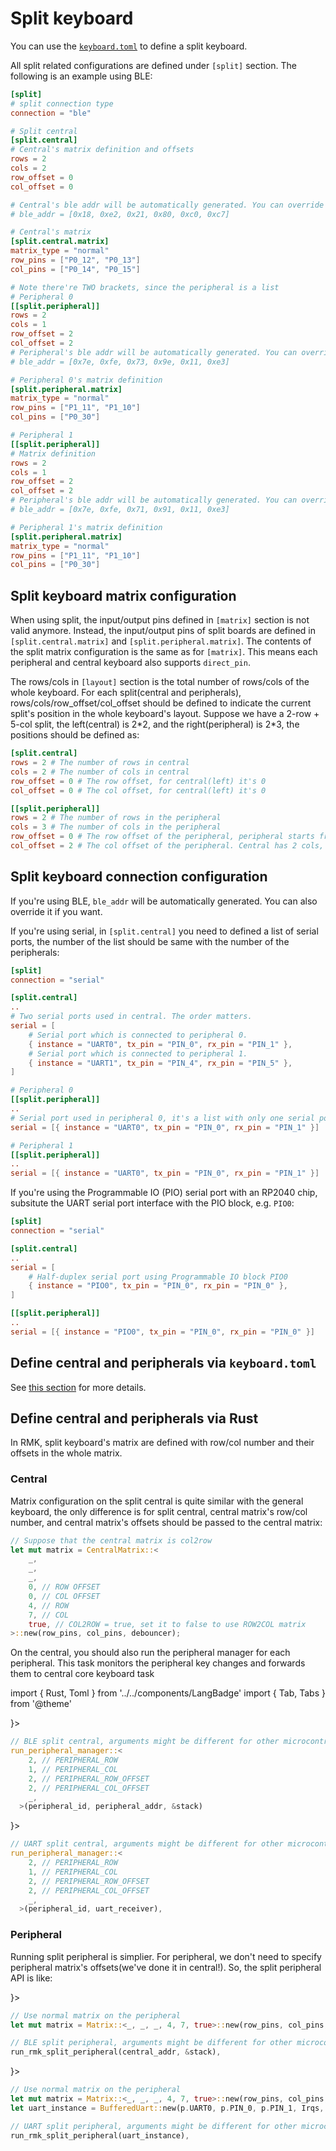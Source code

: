 # Split keyboard

You can use the [`keyboard.toml`](./index#keyboardtoml) to define a split keyboard.

All split related configurations are defined under `[split]` section. The following is an example using BLE:

```toml
[split]
# split connection type
connection = "ble"

# Split central
[split.central]
# Central's matrix definition and offsets
rows = 2
cols = 2
row_offset = 0
col_offset = 0

# Central's ble addr will be automatically generated. You can override it if you want.
# ble_addr = [0x18, 0xe2, 0x21, 0x80, 0xc0, 0xc7]

# Central's matrix
[split.central.matrix]
matrix_type = "normal"
row_pins = ["P0_12", "P0_13"]
col_pins = ["P0_14", "P0_15"]

# Note there're TWO brackets, since the peripheral is a list
# Peripheral 0
[[split.peripheral]]
rows = 2
cols = 1
row_offset = 2
col_offset = 2
# Peripheral's ble addr will be automatically generated. You can override it if you want.
# ble_addr = [0x7e, 0xfe, 0x73, 0x9e, 0x11, 0xe3]

# Peripheral 0's matrix definition
[split.peripheral.matrix]
matrix_type = "normal"
row_pins = ["P1_11", "P1_10"]
col_pins = ["P0_30"]

# Peripheral 1
[[split.peripheral]]
# Matrix definition
rows = 2
cols = 1
row_offset = 2
col_offset = 2
# Peripheral's ble addr will be automatically generated. You can override it if you want.
# ble_addr = [0x7e, 0xfe, 0x71, 0x91, 0x11, 0xe3]

# Peripheral 1's matrix definition
[split.peripheral.matrix]
matrix_type = "normal"
row_pins = ["P1_11", "P1_10"]
col_pins = ["P0_30"]
```

## Split keyboard matrix configuration

When using split, the input/output pins defined in `[matrix]` section is not valid anymore. Instead, the input/output pins of split boards are defined in `[split.central.matrix]` and `[split.peripheral.matrix]`. The contents of the split matrix configuration is the same as for `[matrix]`. This means each peripheral and central keyboard also supports `direct_pin`.

The rows/cols in `[layout]` section is the total number of rows/cols of the whole keyboard. For each split(central and peripherals), rows/cols/row_offset/col_offset should be defined to indicate the current split's position in the whole keyboard's layout. Suppose we have a 2-row + 5-col split, the left(central) is 2\*2, and the right(peripheral) is 2\*3, the positions should be defined as:

```toml
[split.central]
rows = 2 # The number of rows in central
cols = 2 # The number of cols in central
row_offset = 0 # The row offset, for central(left) it's 0
col_offset = 0 # The col offset, for central(left) it's 0

[[split.peripheral]]
rows = 2 # The number of rows in the peripheral
cols = 3 # The number of cols in the peripheral
row_offset = 0 # The row offset of the peripheral, peripheral starts from row 0, so the offset is 0
col_offset = 2 # The col offset of the peripheral. Central has 2 cols, so the col_offset should be 2 for the peripheral
```

## Split keyboard connection configuration

If you're using BLE, `ble_addr` will be automatically generated. You can also override it if you want.

If you're using serial, in `[split.central]` you need to defined a list of serial ports, the number of the list should be same with the number of the peripherals:

```toml
[split]
connection = "serial"

[split.central]
..
# Two serial ports used in central. The order matters.
serial = [
    # Serial port which is connected to peripheral 0.
    { instance = "UART0", tx_pin = "PIN_0", rx_pin = "PIN_1" },
    # Serial port which is connected to peripheral 1.
    { instance = "UART1", tx_pin = "PIN_4", rx_pin = "PIN_5" },
]

# Peripheral 0
[[split.peripheral]]
..
# Serial port used in peripheral 0, it's a list with only one serial port element.
serial = [{ instance = "UART0", tx_pin = "PIN_0", rx_pin = "PIN_1" }]

# Peripheral 1
[[split.peripheral]]
..
serial = [{ instance = "UART0", tx_pin = "PIN_0", rx_pin = "PIN_1" }]
```

If you're using the Programmable IO (PIO) serial port with an RP2040 chip, subsitute the UART serial port interface with the PIO block, e.g. `PIO0`:

```toml
[split]
connection = "serial"

[split.central]
..
serial = [
    # Half-duplex serial port using Programmable IO block PIO0
    { instance = "PIO0", tx_pin = "PIN_0", rx_pin = "PIN_0" },
]

[[split.peripheral]]
..
serial = [{ instance = "PIO0", tx_pin = "PIN_0", rx_pin = "PIN_0" }]
```


## Define central and peripherals via `keyboard.toml`

See [this section](../configuration/split_keyboard) for more details.

## Define central and peripherals via Rust

In RMK, split keyboard's matrix are defined with row/col number and their offsets in the whole matrix.

### Central

Matrix configuration on the split central is quite similar with the general keyboard, the only difference is for split central, central matrix's row/col number, and central matrix's offsets should be passed to the central matrix:

```rust
// Suppose that the central matrix is col2row
let mut matrix = CentralMatrix::<
    _,
    _,
    _,
    0, // ROW OFFSET
    0, // COL OFFSET
    4, // ROW
    7, // COL
    true, // COL2ROW = true, set it to false to use ROW2COL matrix
>::new(row_pins, col_pins, debouncer);
```

On the central, you should also run the peripheral manager for each peripheral. This task monitors the peripheral key changes and forwards them to central core keyboard task


import { Rust, Toml } from '../../components/LangBadge'
import { Tab, Tabs } from '@theme'

<Tabs>
<Tab label={<Rust />}>

```rust title="BLE Split Central"
// BLE split central, arguments might be different for other microcontrollers, check the API docs or examples for other usages.
run_peripheral_manager::<
    2, // PERIPHERAL_ROW
    1, // PERIPHERAL_COL
    2, // PERIPHERAL_ROW_OFFSET
    2, // PERIPHERAL_COL_OFFSET
    _,
  >(peripheral_id, peripheral_addr, &stack)
```

</Tab>
<Tab label={<Rust />}>

```rust title="Serial Split Central"
// UART split central, arguments might be different for other microcontrollers, check the API docs or examples for other usages.
run_peripheral_manager::<
    2, // PERIPHERAL_ROW
    1, // PERIPHERAL_COL
    2, // PERIPHERAL_ROW_OFFSET
    2, // PERIPHERAL_COL_OFFSET
    _,
  >(peripheral_id, uart_receiver),
```

</Tab>
</Tabs>

### Peripheral

Running split peripheral is simplier. For peripheral, we don't need to specify peripheral matrix's offsets(we've done it in central!). So, the split peripheral API is like:

<Tabs>
<Tab label={<Rust />}>

```rust title="BLE Split Peripheral"
// Use normal matrix on the peripheral
let mut matrix = Matrix::<_, _, _, 4, 7, true>::new(row_pins, col_pins, debouncer);

// BLE split peripheral, arguments might be different for other microcontrollers, check the API docs or examples for other usages.
run_rmk_split_peripheral(central_addr, &stack),
```

</Tab>
<Tab label={<Rust />}>

```rust title="Serial Split Peripheral"
// Use normal matrix on the peripheral
let mut matrix = Matrix::<_, _, _, 4, 7, true>::new(row_pins, col_pins, debouncer);
let uart_instance = BufferedUart::new(p.UART0, p.PIN_0, p.PIN_1, Irqs, tx_buf, rx_buf, uart::Config::default());

// UART split peripheral, arguments might be different for other microcontrollers, check the API docs or examples for other usages.
run_rmk_split_peripheral(uart_instance),
```

</Tab>
</Tabs>